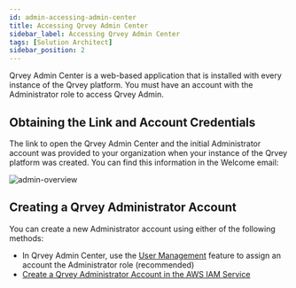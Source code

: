 ```yaml
---
id: admin-accessing-admin-center
title: Accessing Qrvey Admin Center
sidebar_label: Accessing Qrvey Admin Center
tags: [Solution Architect]
sidebar_position: 2
---
```


<div style={{textAlign: "justify"}}>

Qrvey Admin Center is a web-based application that is installed with every instance of the Qrvey platform. You must have an account with the Administrator role to access Qrvey Admin. 

## Obtaining the Link and Account Credentials

The link to open the Qrvey Admin Center and the initial Administrator account was provided to your organization when your instance of the Qrvey platform was created. You can find this information in the Welcome email:

![admin-overview](https://s3.amazonaws.com/cdn.qrvey.com/documentation_assets/admin/Administering+Qrvey+Composer/ac-overview1.png)


## Creating a Qrvey Administrator Account
You can create a new Administrator account using either of the following methods:
- In Qrvey Admin Center, use the [User Management](./managing-users.md) feature to assign an account the Administrator role (recommended)
- [Create a Qrvey Administrator Account in the AWS IAM Service](create-admin-using-aws-iam.md)

</div>